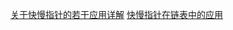 
[关于快慢指针的若干应用详解](http://www.cnblogs.com/hxsyl/p/4395794.html)
[快慢指针在链表中的应用](http://logic0.blog.163.com/blog/static/188928146201412115256959/)

